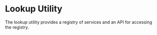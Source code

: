 # Lookup Utility

The lookup utility provides a registry of services and an API for accessing the registry.